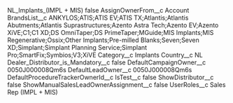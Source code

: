 <?xml version="1.0" encoding="UTF-8"?>
<CustomMetadata xmlns="http://soap.sforce.com/2006/04/metadata" xmlns:xsi="http://www.w3.org/2001/XMLSchema-instance" xmlns:xsd="http://www.w3.org/2001/XMLSchema">
    <label>NL_Implants_(IMPL + MIS)</label>
    <protected>false</protected>
    <values>
        <field>AssignOwnerFrom__c</field>
        <value xsi:type="xsd:string">Account</value>
    </values>
    <values>
        <field>BrandsList__c</field>
        <value xsi:type="xsd:string">ANKYLOS;ATIS;ATIS EV;ATIS TX;Atlantis;Atlantis Abutments;Atlantis Suprastructures;Azento Astra Tech;Azento EV;Azento XiVE;C1;C1 XD;DS OmniTaper;DS PrimeTaper;MGuide;MIS Implants;MIS Regenerative;Ossix;Other Implants;Pre-milled Blanks;Seven;Seven XD;Simplant;Simplant Planning Service;Simplant Pro;SmartFix;Symbios;V3;XiVE</value>
    </values>
    <values>
        <field>Category__c</field>
        <value xsi:type="xsd:string">Implants</value>
    </values>
    <values>
        <field>Country__c</field>
        <value xsi:type="xsd:string">NL</value>
    </values>
    <values>
        <field>Dealer_Distributor_is_Mandatory__c</field>
        <value xsi:type="xsd:boolean">false</value>
    </values>
    <values>
        <field>DefaultCampaignOwner__c</field>
        <value xsi:type="xsd:string">0050J000008Qm6s</value>
    </values>
    <values>
        <field>DefaultLeadOwner__c</field>
        <value xsi:type="xsd:string">0050J000008Qm6s</value>
    </values>
    <values>
        <field>DefaultProcedureTrackerOwnerId__c</field>
        <value xsi:nil="true"/>
    </values>
    <values>
        <field>IsTest__c</field>
        <value xsi:type="xsd:boolean">false</value>
    </values>
    <values>
        <field>ShowDistributor__c</field>
        <value xsi:type="xsd:boolean">false</value>
    </values>
    <values>
        <field>ShowManualSalesLeadOwnerAssignment__c</field>
        <value xsi:type="xsd:boolean">false</value>
    </values>
    <values>
        <field>UserRoles__c</field>
        <value xsi:type="xsd:string">Sales Rep (IMPL + MIS)</value>
    </values>
</CustomMetadata>
